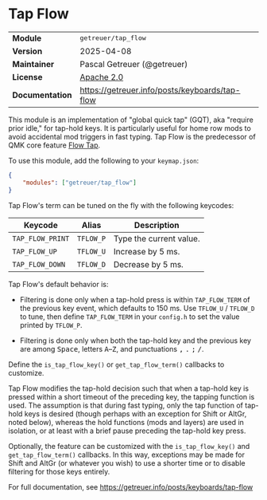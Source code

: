 # Tap Flow

<table>
<tr><td><b>Module</b></td><td><tt>getreuer/tap_flow</tt></td></tr>
<tr><td><b>Version</b></td><td>2025-04-08</td></tr>
<tr><td><b>Maintainer</b></td><td>Pascal Getreuer (@getreuer)</td></tr>
<tr><td><b>License</b></td><td><a href="../LICENSE.txt">Apache 2.0</a></td></tr>
<tr><td><b>Documentation</b></td><td>
<a href="https://getreuer.info/posts/keyboards/tap-flow">https://getreuer.info/posts/keyboards/tap-flow</a>
</td></tr>
</table>

This module is an implementation of "global quick tap" (GQT), aka "require
prior idle," for tap-hold keys. It is particularly useful for home row mods to
avoid accidental mod triggers in fast typing. Tap Flow is the predecessor of QMK
core feature [Flow Tap](https://docs.qmk.fm/tap_hold#flow-tap).

To use this module, add the following to your `keymap.json`:

```json
{
    "modules": ["getreuer/tap_flow"]
}
```

Tap Flow's term can be tuned on the fly with the following keycodes:

| Keycode           | Alias     | Description                       |
|-------------------|-----------|-----------------------------------|
| `TAP_FLOW_PRINT`  | `TFLOW_P` | Type the current value.           |
| `TAP_FLOW_UP`     | `TFLOW_U` | Increase by 5&nbsp;ms.            |
| `TAP_FLOW_DOWN`   | `TFLOW_D` | Decrease by 5&nbsp;ms.            |

Tap Flow's default behavior is:

* Filtering is done only when a tap-hold press is within `TAP_FLOW_TERM` of the
  previous key event, which defaults to 150&nbsp;ms. Use `TFLOW_U` / `TFLOW_D`
  to tune, then define `TAP_FLOW_TERM` in your `config.h` to set the value
  printed by `TFLOW_P`.

* Filtering is done only when both the tap-hold key and the previous key are
  among <kbd>Space</kbd>, letters <kbd>A</kbd>&ndash;<kbd>Z</kbd>, and
  punctuations <kbd>,</kbd> <kbd>.</kbd> <kbd>;</kbd> <kbd>/</kbd>.

Define the `is_tap_flow_key()` or `get_tap_flow_term()` callbacks to customize.

Tap Flow modifies the tap-hold decision such that when a tap-hold key is pressed
within a short timeout of the preceding key, the tapping function is used. The
assumption is that during fast typing, only the tap function of tap-hold keys is
desired (though perhaps with an exception for Shift or AltGr, noted below),
whereas the hold functions (mods and layers) are used in isolation, or at least
with a brief pause preceding the tap-hold key press.

Optionally, the feature can be customized with the `is_tap_flow_key()` and
`get_tap_flow_term()` callbacks. In this way, exceptions may be made for Shift
and AltGr (or whatever you wish) to use a shorter time or to disable filtering
for those keys entirely.

For full documentation, see
<https://getreuer.info/posts/keyboards/tap-flow>
